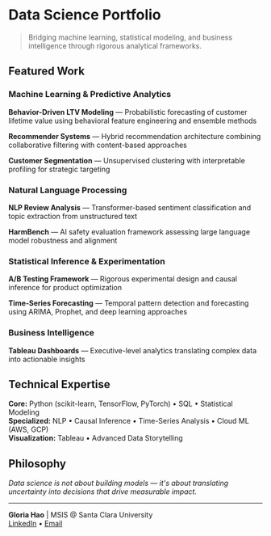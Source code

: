 # Data Science Portfolio

> Bridging machine learning, statistical modeling, and business intelligence through rigorous analytical frameworks.

## Featured Work

### Machine Learning & Predictive Analytics
**Behavior-Driven LTV Modeling** — Probabilistic forecasting of customer lifetime value using behavioral feature engineering and ensemble methods

**Recommender Systems** — Hybrid recommendation architecture combining collaborative filtering with content-based approaches

**Customer Segmentation** — Unsupervised clustering with interpretable profiling for strategic targeting

### Natural Language Processing
**NLP Review Analysis** — Transformer-based sentiment classification and topic extraction from unstructured text

**HarmBench** — AI safety evaluation framework assessing large language model robustness and alignment

### Statistical Inference & Experimentation
**A/B Testing Framework** — Rigorous experimental design and causal inference for product optimization

**Time-Series Forecasting** — Temporal pattern detection and forecasting using ARIMA, Prophet, and deep learning approaches

### Business Intelligence
**Tableau Dashboards** — Executive-level analytics translating complex data into actionable insights

## Technical Expertise

**Core:** Python (scikit-learn, TensorFlow, PyTorch) • SQL • Statistical Modeling  
**Specialized:** NLP • Causal Inference • Time-Series Analysis • Cloud ML (AWS, GCP)  
**Visualization:** Tableau • Advanced Data Storytelling

## Philosophy

*Data science is not about building models — it's about translating uncertainty into decisions that drive measurable impact.*

---

**Gloria Hao** | MSIS @ Santa Clara University  
[LinkedIn](your-linkedin) • [Email](mailto:your-email)
